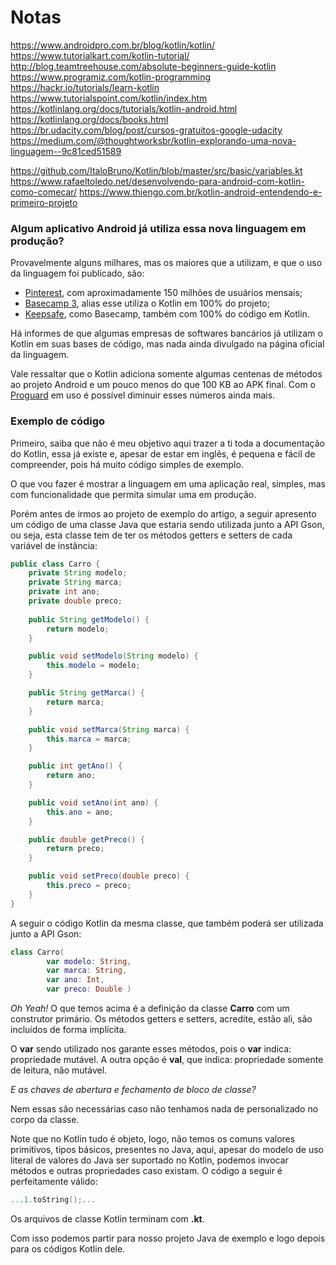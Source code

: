 # Notas
https://www.androidpro.com.br/blog/kotlin/kotlin/
https://www.tutorialkart.com/kotlin-tutorial/
http://blog.teamtreehouse.com/absolute-beginners-guide-kotlin
https://www.programiz.com/kotlin-programming
https://hackr.io/tutorials/learn-kotlin
https://www.tutorialspoint.com/kotlin/index.htm
https://kotlinlang.org/docs/tutorials/kotlin-android.html
https://kotlinlang.org/docs/books.html
https://br.udacity.com/blog/post/cursos-gratuitos-google-udacity
https://medium.com/@thoughtworksbr/kotlin-explorando-uma-nova-linguagem-️-9c81ced51589

https://github.com/ItaloBruno/Kotlin/blob/master/src/basic/variables.kt
https://www.rafaeltoledo.net/desenvolvendo-para-android-com-kotlin-como-comecar/
https://www.thiengo.com.br/kotlin-android-entendendo-e-primeiro-projeto


### Algum aplicativo Android já utiliza essa nova linguagem em produção?

Provavelmente alguns milhares, mas os maiores que a utilizam, e que o uso da linguagem foi publicado, são:

-   [Pinterest](https://www.youtube.com/watch?v=mDpnc45WwlI "Droidcon NYC 2016 - Kotlin in Production"), com aproximadamente 150 milhões de usuários mensais;
-   [Basecamp 3](https://m.signalvnoise.com/how-we-made-basecamp-3s-android-app-100-kotlin-35e4e1c0ef12 "How we made Basecamp 3’s Android app 100% Kotlin"), alias esse utiliza o Kotlin em 100% do projeto;
-   [Keepsafe](https://medium.com/keepsafe-engineering/lessons-from-converting-an-app-to-100-kotlin-68984a05dcb6 "Lessons from converting an app to 100% Kotlin"), como Basecamp, também com 100% do código em Kotlin.

Há informes de que algumas empresas de softwares bancários já utilizam o Kotlin em suas bases de código, mas nada ainda divulgado na página oficial da linguagem.

Vale ressaltar que o Kotlin adiciona somente algumas centenas de métodos ao projeto Android e um pouco menos do que 100 KB ao APK final. Com o  [Proguard](https://www.thiengo.com.br/proguard-android "Proguard Android") em uso é possível diminuir esses números ainda mais.

### Exemplo de código

Primeiro, saiba que não é meu objetivo aqui trazer a ti toda a documentação do Kotlin, essa já existe e, apesar de estar em inglês, é pequena e fácil de compreender, pois há muito código simples de exemplo.

O que vou fazer é mostrar a linguagem em uma aplicação real, simples, mas com funcionalidade que permita simular uma em produção.

Porém antes de irmos ao projeto de exemplo do artigo, a seguir apresento um código de uma classe Java que estaria sendo utilizada junto a API Gson, ou seja, esta classe tem de ter os métodos getters e setters de cada variável de instância:

```java
public class Carro {
    private String modelo;
    private String marca;
    private int ano;
    private double preco;
    
    public String getModelo() {
        return modelo;
    }

    public void setModelo(String modelo) {
        this.modelo = modelo;
    }

    public String getMarca() {
        return marca;
    }

    public void setMarca(String marca) {
        this.marca = marca;
    }

    public int getAno() {
        return ano;
    }

    public void setAno(int ano) {
        this.ano = ano;
    }

    public double getPreco() {
        return preco;
    }

    public void setPreco(double preco) {
        this.preco = preco;
    }
}
```

A seguir o código Kotlin da mesma classe, que também poderá ser utilizada junto a API Gson:

```kotlin
class Carro(
        var modelo: String,
        var marca: String,
        var ano: Int,
        var preco: Double )
```

_Oh Yeah!_  O que temos acima é a definição da classe  **Carro**  com um construtor primário. Os métodos getters e setters, acredite, estão ali, são incluídos de forma implícita.

O  **var**  sendo utilizado nos garante esses métodos, pois o  **var**  indica: propriedade mutável. A outra opção é  **val**, que indica: propriedade somente de leitura, não mutável.

_E as chaves de abertura e fechamento de bloco de classe?_

Nem essas são necessárias caso não tenhamos nada de personalizado no corpo da classe.

Note que no Kotlin tudo é objeto, logo, não temos os comuns valores primitivos, tipos básicos, presentes no Java, aqui, apesar do modelo de uso literal de valores do Java ser suportado no Kotlin, podemos invocar métodos e outras propriedades caso existam. O código a seguir é perfeitamente válido:

```kotlin
...1.toString();...
```

Os arquivos de classe Kotlin terminam com  **.kt**.

Com isso podemos partir para nosso projeto Java de exemplo e logo depois para os códigos Kotlin dele.